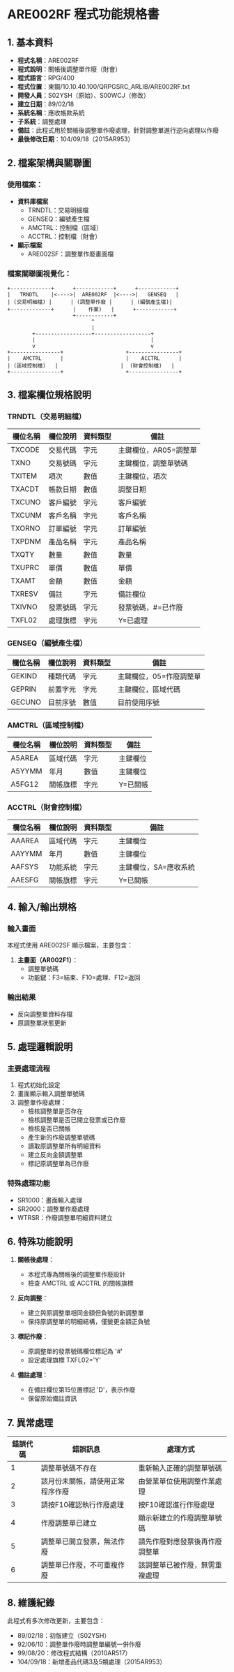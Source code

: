 # ARE002RF 程式功能規格書

## 1. 基本資料
- **程式名稱**：ARE002RF
- **程式說明**：關帳後調整單作廢（財會）
- **程式語言**：RPG/400
- **程式位置**：東鋼/10.10.40.100/QRPGSRC_ARLIB/ARE002RF.txt
- **開發人員**：S02YSH（原始）、S00WCJ（修改）
- **建立日期**：89/02/18
- **系統名稱**：應收帳款系統
- **子系統**：調整處理
- **備註**：此程式用於關帳後調整單作廢處理，針對調整單進行逆向處理以作廢
- **最後修改日期**：104/09/18（2015AR953）

## 2. 檔案架構與關聯圖
### 使用檔案：
- **資料庫檔案**
  - TRNDTL：交易明細檔
  - GENSEQ：編號產生檔
  - AMCTRL：控制檔（區域）
  - ACCTRL：控制檔（財會）
- **顯示檔案**
  - ARE002SF：調整單作廢畫面檔

### 檔案關聯圖視覺化：

```
+-------------+      +------------+      +------------+
|   TRNDTL    |<---->|  ARE002RF  |<---->|   GENSEQ   |
| (交易明細檔) |      | (調整單作廢 |      | (編號產生檔)|
+-------------+      |    作業)   |      +------------+
                     +------------+
                           ^
                           |
        +------------------+------------------+
        |                                     |
        v                                     v
+----------------+                    +----------------+
|    AMCTRL      |                    |    ACCTRL      |
| (區域控制檔)   |                    |  (財會控制檔)   |
+----------------+                    +----------------+
```

## 3. 檔案欄位規格說明

### TRNDTL（交易明細檔）
| 欄位名稱 | 欄位說明 | 資料類型 | 備註 |
|---------|---------|---------|------|
| TXCODE | 交易代碼 | 字元 | 主鍵欄位，AR05=調整單 |
| TXNO | 交易號碼 | 字元 | 主鍵欄位，調整單號碼 |
| TXITEM | 項次 | 數值 | 主鍵欄位，項次 |
| TXACDT | 帳款日期 | 數值 | 調整日期 |
| TXCUNO | 客戶編號 | 字元 | 客戶編號 |
| TXCUNM | 客戶名稱 | 字元 | 客戶名稱 |
| TXORNO | 訂單編號 | 字元 | 訂單編號 |
| TXPDNM | 產品名稱 | 字元 | 產品名稱 |
| TXQTY | 數量 | 數值 | 數量 |
| TXUPRC | 單價 | 數值 | 單價 |
| TXAMT | 金額 | 數值 | 金額 |
| TXRESV | 備註 | 字元 | 備註欄位 |
| TXIVNO | 發票號碼 | 字元 | 發票號碼，#=已作廢 |
| TXFL02 | 處理旗標 | 字元 | Y=已處理 |

### GENSEQ（編號產生檔）
| 欄位名稱 | 欄位說明 | 資料類型 | 備註 |
|---------|---------|---------|------|
| GEKIND | 種類代碼 | 字元 | 主鍵欄位，05=作廢調整單 |
| GEPRIN | 前置字元 | 字元 | 主鍵欄位，區域代碼 |
| GECUNO | 目前序號 | 數值 | 目前使用序號 |

### AMCTRL（區域控制檔）
| 欄位名稱 | 欄位說明 | 資料類型 | 備註 |
|---------|---------|---------|------|
| A5AREA | 區域代碼 | 字元 | 主鍵欄位 |
| A5YYMM | 年月 | 數值 | 主鍵欄位 |
| A5FG12 | 關帳旗標 | 字元 | Y=已關帳 |

### ACCTRL（財會控制檔）
| 欄位名稱 | 欄位說明 | 資料類型 | 備註 |
|---------|---------|---------|------|
| AAAREA | 區域代碼 | 字元 | 主鍵欄位 |
| AAYYMM | 年月 | 數值 | 主鍵欄位 |
| AAFSYS | 功能系統 | 字元 | 主鍵欄位，SA=應收系統 |
| AAESFG | 關帳旗標 | 字元 | Y=已關帳 |

## 4. 輸入/輸出規格

### 輸入畫面
本程式使用 ARE002SF 顯示檔案，主要包含：
1. **主畫面（AR002F1）**：
   - 調整單號碼
   - 功能鍵：F3=結束、F10=處理、F12=返回

### 輸出結果
- 反向調整單資料存檔
- 原調整單狀態更新

## 5. 處理邏輯說明

### 主要處理流程
1. 程式初始化設定
2. 畫面顯示輸入調整單號碼
3. 調整單作廢處理：
   - 檢核調整單是否存在
   - 檢核調整單是否已開立發票或已作廢
   - 檢核是否已關帳
   - 產生新的作廢調整單號碼
   - 讀取原調整單所有明細資料
   - 建立反向金額調整單
   - 標記原調整單為已作廢

### 特殊處理功能
- SR1000：畫面輸入處理
- SR2000：調整單作廢處理
- WTRSR：作廢調整單明細資料建立

## 6. 特殊功能說明
1. **關帳後處理**：
   - 本程式專為關帳後的調整單作廢設計
   - 檢查 AMCTRL 或 ACCTRL 的關帳旗標

2. **反向調整**：
   - 建立與原調整單相同金額但負號的新調整單
   - 保持原調整單的明細結構，僅變更金額正負號

3. **標記作廢**：
   - 原調整單的發票號碼欄位標記為 '#'
   - 設定處理旗標 TXFL02='Y'

4. **備註處理**：
   - 在備註欄位第15位置標記 'D'，表示作廢
   - 保留原始備註資訊

## 7. 異常處理
| 錯誤代碼 | 錯誤訊息 | 處理方式 |
|---------|---------|---------|
| 1 | 調整單號碼不存在 | 重新輸入正確的調整單號碼 |
| 2 | 該月份未關帳，請使用正常程序作廢 | 由營業單位使用調整作業處理 |
| 3 | 請按F10確認執行作廢處理 | 按F10確認進行作廢處理 |
| 4 | 作廢調整單已建立 | 顯示新建立的作廢調整單號碼 |
| 5 | 調整單已開立發票，無法作廢 | 請先作廢對應發票後再作廢調整單 |
| 6 | 調整單已作廢，不可重複作廢 | 該調整單已被作廢，無需重複處理 |

## 8. 維護紀錄
此程式有多次修改更新，主要包含：
- 89/02/18：初版建立（S02YSH）
- 92/06/10：調整單作廢時調整單編號一併作廢
- 99/08/20：修改程式結構（2010AR517）
- 104/09/18：新增產品代碼3及5類處理（2015AR953） 